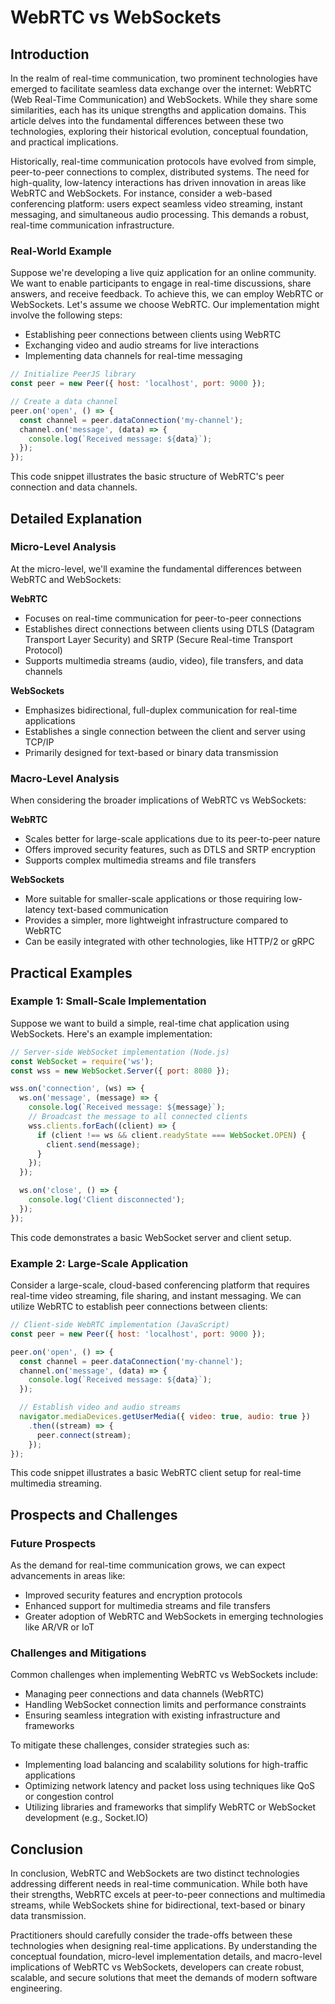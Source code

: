 # WebRTC vs WebSockets
## Introduction

In the realm of real-time communication, two prominent technologies have emerged to facilitate seamless data exchange over the internet: WebRTC (Web Real-Time Communication) and WebSockets. While they share some similarities, each has its unique strengths and application domains. This article delves into the fundamental differences between these two technologies, exploring their historical evolution, conceptual foundation, and practical implications.

Historically, real-time communication protocols have evolved from simple, peer-to-peer connections to complex, distributed systems. The need for high-quality, low-latency interactions has driven innovation in areas like WebRTC and WebSockets. For instance, consider a web-based conferencing platform: users expect seamless video streaming, instant messaging, and simultaneous audio processing. This demands a robust, real-time communication infrastructure.

### Real-World Example

Suppose we're developing a live quiz application for an online community. We want to enable participants to engage in real-time discussions, share answers, and receive feedback. To achieve this, we can employ WebRTC or WebSockets. Let's assume we choose WebRTC. Our implementation might involve the following steps:

* Establishing peer connections between clients using WebRTC
* Exchanging video and audio streams for live interactions
* Implementing data channels for real-time messaging

```javascript
// Initialize PeerJS library
const peer = new Peer({ host: 'localhost', port: 9000 });

// Create a data channel
peer.on('open', () => {
  const channel = peer.dataConnection('my-channel');
  channel.on('message', (data) => {
    console.log(`Received message: ${data}`);
  });
});
```

This code snippet illustrates the basic structure of WebRTC's peer connection and data channels.

## Detailed Explanation

### Micro-Level Analysis

At the micro-level, we'll examine the fundamental differences between WebRTC and WebSockets:

**WebRTC**

* Focuses on real-time communication for peer-to-peer connections
* Establishes direct connections between clients using DTLS (Datagram Transport Layer Security) and SRTP (Secure Real-time Transport Protocol)
* Supports multimedia streams (audio, video), file transfers, and data channels

**WebSockets**

* Emphasizes bidirectional, full-duplex communication for real-time applications
* Establishes a single connection between the client and server using TCP/IP
* Primarily designed for text-based or binary data transmission

### Macro-Level Analysis

When considering the broader implications of WebRTC vs WebSockets:

**WebRTC**

* Scales better for large-scale applications due to its peer-to-peer nature
* Offers improved security features, such as DTLS and SRTP encryption
* Supports complex multimedia streams and file transfers

**WebSockets**

* More suitable for smaller-scale applications or those requiring low-latency text-based communication
* Provides a simpler, more lightweight infrastructure compared to WebRTC
* Can be easily integrated with other technologies, like HTTP/2 or gRPC

## Practical Examples

### Example 1: Small-Scale Implementation

Suppose we want to build a simple, real-time chat application using WebSockets. Here's an example implementation:

```javascript
// Server-side WebSocket implementation (Node.js)
const WebSocket = require('ws');
const wss = new WebSocket.Server({ port: 8080 });

wss.on('connection', (ws) => {
  ws.on('message', (message) => {
    console.log(`Received message: ${message}`);
    // Broadcast the message to all connected clients
    wss.clients.forEach((client) => {
      if (client !== ws && client.readyState === WebSocket.OPEN) {
        client.send(message);
      }
    });
  });

  ws.on('close', () => {
    console.log('Client disconnected');
  });
});
```

This code demonstrates a basic WebSocket server and client setup.

### Example 2: Large-Scale Application

Consider a large-scale, cloud-based conferencing platform that requires real-time video streaming, file sharing, and instant messaging. We can utilize WebRTC to establish peer connections between clients:

```javascript
// Client-side WebRTC implementation (JavaScript)
const peer = new Peer({ host: 'localhost', port: 9000 });

peer.on('open', () => {
  const channel = peer.dataConnection('my-channel');
  channel.on('message', (data) => {
    console.log(`Received message: ${data}`);
  });

  // Establish video and audio streams
  navigator.mediaDevices.getUserMedia({ video: true, audio: true })
    .then((stream) => {
      peer.connect(stream);
    });
});
```

This code snippet illustrates a basic WebRTC client setup for real-time multimedia streaming.

## Prospects and Challenges

### Future Prospects

As the demand for real-time communication grows, we can expect advancements in areas like:

* Improved security features and encryption protocols
* Enhanced support for multimedia streams and file transfers
* Greater adoption of WebRTC and WebSockets in emerging technologies like AR/VR or IoT

### Challenges and Mitigations

Common challenges when implementing WebRTC vs WebSockets include:

* Managing peer connections and data channels (WebRTC)
* Handling WebSocket connection limits and performance constraints
* Ensuring seamless integration with existing infrastructure and frameworks

To mitigate these challenges, consider strategies such as:

* Implementing load balancing and scalability solutions for high-traffic applications
* Optimizing network latency and packet loss using techniques like QoS or congestion control
* Utilizing libraries and frameworks that simplify WebRTC or WebSocket development (e.g., Socket.IO)

## Conclusion

In conclusion, WebRTC and WebSockets are two distinct technologies addressing different needs in real-time communication. While both have their strengths, WebRTC excels at peer-to-peer connections and multimedia streams, while WebSockets shine for bidirectional, text-based or binary data transmission.

Practitioners should carefully consider the trade-offs between these technologies when designing real-time applications. By understanding the conceptual foundation, micro-level implementation details, and macro-level implications of WebRTC vs WebSockets, developers can create robust, scalable, and secure solutions that meet the demands of modern software engineering.
